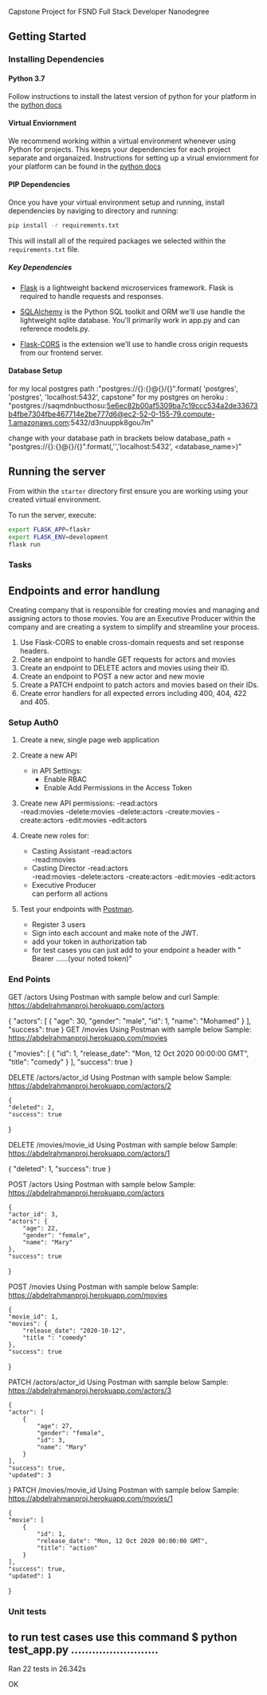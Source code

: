 Capstone Project for FSND Full Stack Developer Nanodegree

## Getting Started

### Installing Dependencies

#### Python 3.7

Follow instructions to install the latest version of python for your platform in the [python docs](https://docs.python.org/3/using/unix.html#getting-and-installing-the-latest-version-of-python)

#### Virtual Enviornment

We recommend working within a virtual environment whenever using Python for projects. This keeps your dependencies for each project separate and organaized. Instructions for setting up a virual enviornment for your platform can be found in the [python docs](https://packaging.python.org/guides/installing-using-pip-and-virtual-environments/)

#### PIP Dependencies

Once you have your virtual environment setup and running, install dependencies by naviging to directory and running:

```bash
pip install -r requirements.txt
```

This will install all of the required packages we selected within the `requirements.txt` file.

##### Key Dependencies

- [Flask](http://flask.pocoo.org/)  is a lightweight backend microservices framework. Flask is required to handle requests and responses.

- [SQLAlchemy](https://www.sqlalchemy.org/) is the Python SQL toolkit and ORM we'll use handle the lightweight sqlite database. You'll primarily work in app.py and can reference models.py. 

- [Flask-CORS](https://flask-cors.readthedocs.io/en/latest/#) is the extension we'll use to handle cross origin requests from our frontend server. 


#### Database Setup

 
for my local postgres path :"postgres://{}:{}@{}/{}".format(
   'postgres', 'postgres', 'localhost:5432', capstone" 
for my postgres on heroku :
"postgres://saqmdnbucthosu:5e6ec82b00af5309ba7c19ccc534a2de33673b4fbe7304fbe467714e2be777d6@ec2-52-0-155-79.compute-1.amazonaws.com:5432/d3nuuppk8gou7m"

change with your database path in brackets below
database_path = "postgres://{}:{}@{}/{}".format(<user-name>,'<password>','localhost:5432', <database_name>)"

## Running the server

From within the `starter` directory first ensure you are working using your created virtual environment.

To run the server, execute:

```bash
export FLASK_APP=flaskr
export FLASK_ENV=development
flask run
```

### Tasks

## Endpoints and error handlung
Creating company that is responsible for creating movies and managing and assigning actors to those movies. You are an Executive Producer within the company and are creating a system to simplify and streamline your process.

1. Use Flask-CORS to enable cross-domain requests and set response headers. 
2. Create an endpoint to handle GET requests for actors and movies 
3. Create an endpoint to DELETE actors and movies using their ID. 
4. Create an endpoint to POST a new actor and new movie
5. Create a PATCH endpoint to patch actors and movies based on their IDs. 
6. Create error handlers for all expected errors including 400, 404, 422 and 405.

### Setup Auth0

1. Create a new, single page web application
2. Create a new API
    - in API Settings:
        - Enable RBAC
        - Enable Add Permissions in the Access Token
3. Create new API permissions:
    -read:actors	
    -read:movies
    -delete:movies
    -delete:actors
    -create:movies
    -create:actors
    -edit:movies
    -edit:actors		

4. Create new roles for:
    - Casting Assistant
         -read:actors	
         -read:movies
    - Casting Director
        -read:actors	
        -read:movies
        -delete:actors
        -create:actors
        -edit:movies
        -edit:actors
    - Executive Producer   	
        can perform all actions

5. Test your endpoints with [Postman](https://getpostman.com). 
    - Register 3 users
    - Sign into each account and make note of the JWT.
    - add your token in authorization tab 
    - for test cases you can just add to your endpoint a header with 
      " Bearer ......(your noted token)"



### End Points

GET /actors
Using Postman with sample below and curl
Sample: https://abdelrahmanproj.herokuapp.com/actors

   {
    "actors": [
        {
            "age": 30,
            "gender": "male",
            "id": 1,
            "name": "Mohamed"
        }
    ],
    "success": true
}
GET /movies
Using Postman with sample below
Sample: https://abdelrahmanproj.herokuapp.com/movies

   {
    "movies": [
        {
            "id": 1,
            "release_date": "Mon, 12 Oct 2020 00:00:00 GMT",
            "title": "comedy"
        }
    ],
    "success": true
}

DELETE /actors/actor_id
Using Postman with sample below
Sample: https://abdelrahmanproj.herokuapp.com/actors/2

    {
    "deleted": 2,
    "success": true
}

DELETE /movies/movie_id
Using Postman with sample below
Sample: https://abdelrahmanproj.herokuapp.com/actors/1

  {
    "deleted": 1,
    "success": true
}


POST /actors
Using Postman with sample below
Sample: https://abdelrahmanproj.herokuapp.com/actors

    {
    "actor_id": 3,
    "actors": {
        "age": 22,
        "gender": "female",
        "name": "Mary"
    },
    "success": true
}

POST /movies
Using Postman with sample below
Sample: https://abdelrahmanproj.herokuapp.com/movies

    {
    "movie_id": 1,
    "movies": {
        "release_date": "2020-10-12",
        "title ": "comedy"
    },
    "success": true
}

PATCH /actors/actor_id
Using Postman with sample below
Sample: https://abdelrahmanproj.herokuapp.com/actors/3

    {
    "actor": [
        {
            "age": 27,
            "gender": "female",
            "id": 3,
            "name": "Mary"
        }
    ],
    "success": true,
    "updated": 3
}
PATCH /movies/movie_id
Using Postman with sample below
Sample: https://abdelrahmanproj.herokuapp.com/movies/1

    {
    "movie": [
        {
            "id": 1,
            "release_date": "Mon, 12 Oct 2020 00:00:00 GMT",
            "title": "action"
        }
    ],
    "success": true,
    "updated": 1
}

### Unit tests 
to run test cases
use this command 
$ python test_app.py
.........................
----------------------------------------------------------------------
Ran 22 tests in 26.342s

OK